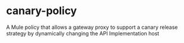 # canary-policy
A Mule policy that allows a gateway proxy to support a canary release strategy by dynamically changing the API Implementation host
